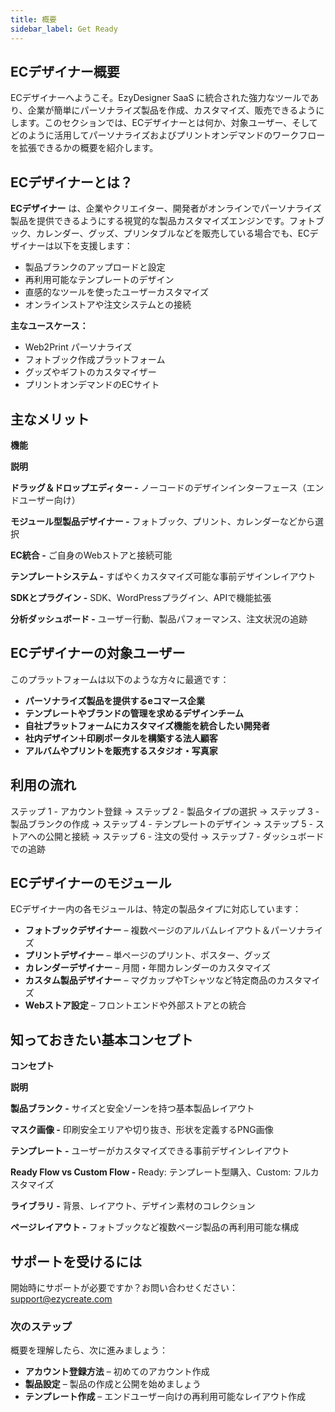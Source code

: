 ```yaml
---
title: 概要
sidebar_label: Get Ready
---
```

## **ECデザイナー概要**

ECデザイナーへようこそ。EzyDesigner SaaS に統合された強力なツールであり、企業が簡単にパーソナライズ製品を作成、カスタマイズ、販売できるようにします。このセクションでは、ECデザイナーとは何か、対象ユーザー、そしてどのように活用してパーソナライズおよびプリントオンデマンドのワークフローを拡張できるかの概要を紹介します。

## **ECデザイナーとは？**

**ECデザイナー** は、企業やクリエイター、開発者がオンラインでパーソナライズ製品を提供できるようにする視覚的な製品カスタマイズエンジンです。フォトブック、カレンダー、グッズ、プリンタブルなどを販売している場合でも、ECデザイナーは以下を支援します：

* 製品ブランクのアップロードと設定
* 再利用可能なテンプレートのデザイン
* 直感的なツールを使ったユーザーカスタマイズ
* オンラインストアや注文システムとの接続

**主なユースケース：**

* Web2Print パーソナライズ
* フォトブック作成プラットフォーム
* グッズやギフトのカスタマイザー
* プリントオンデマンドのECサイト

## **主なメリット**

**機能**

**説明**

**ドラッグ＆ドロップエディター -** ノーコードのデザインインターフェース（エンドユーザー向け）

**モジュール型製品デザイナー -** フォトブック、プリント、カレンダーなどから選択

**EC統合 -** ご自身のWebストアと接続可能

**テンプレートシステム -** すばやくカスタマイズ可能な事前デザインレイアウト

**SDKとプラグイン -** SDK、WordPressプラグイン、APIで機能拡張

**分析ダッシュボード -** ユーザー行動、製品パフォーマンス、注文状況の追跡

## **ECデザイナーの対象ユーザー**

このプラットフォームは以下のような方々に最適です：

* **パーソナライズ製品を提供するeコマース企業**
* **テンプレートやブランドの管理を求めるデザインチーム**
* **自社プラットフォームにカスタマイズ機能を統合したい開発者**
* **社内デザイン＋印刷ポータルを構築する法人顧客**
* **アルバムやプリントを販売するスタジオ・写真家**

## **利用の流れ**

ステップ 1 - アカウント登録 → ステップ 2 - 製品タイプの選択 → ステップ 3 - 製品ブランクの作成 → ステップ 4 - テンプレートのデザイン → ステップ 5 - ストアへの公開と接続 → ステップ 6 - 注文の受付 → ステップ 7 - ダッシュボードでの追跡

## **ECデザイナーのモジュール**

ECデザイナー内の各モジュールは、特定の製品タイプに対応しています：

* **フォトブックデザイナー** – 複数ページのアルバムレイアウト＆パーソナライズ
* **プリントデザイナー** – 単ページのプリント、ポスター、グッズ
* **カレンダーデザイナー** – 月間・年間カレンダーのカスタマイズ
* **カスタム製品デザイナー** – マグカップやTシャツなど特定商品のカスタマイズ
* **Webストア設定** – フロントエンドや外部ストアとの統合

## **知っておきたい基本コンセプト**

**コンセプト**

**説明**

**製品ブランク -** サイズと安全ゾーンを持つ基本製品レイアウト

**マスク画像 -** 印刷安全エリアや切り抜き、形状を定義するPNG画像

**テンプレート -** ユーザーがカスタマイズできる事前デザインレイアウト

**Ready Flow vs Custom Flow -** Ready: テンプレート型購入、Custom: フルカスタマイズ

**ライブラリ -** 背景、レイアウト、デザイン素材のコレクション

**ページレイアウト -** フォトブックなど複数ページ製品の再利用可能な構成

## **サポートを受けるには**

開始時にサポートが必要ですか？お問い合わせください：support@ezycreate.com

### **次のステップ**

概要を理解したら、次に進みましょう：

* **アカウント登録方法** – 初めてのアカウント作成
* **製品設定** – 製品の作成と公開を始めましょう
* **テンプレート作成** – エンドユーザー向けの再利用可能なレイアウト作成
